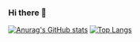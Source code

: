 ### Hi there 👋

[![Anurag's GitHub stats](https://github-readme-stats.vercel.app/api?username=Kaikei-e&count_private=true)](https://github.com/anuraghazra/github-readme-stats)
[![Top Langs](https://github-readme-stats.vercel.app/api/top-langs/?username=Kaikei-e&layout=compact&count_private=true)](https://github.com/anuraghazra/github-readme-stats)

<!--
**Kaikei-e/Kaikei-e** is a ✨ _special_ ✨ repository because its `README.md` (this file) appears on your GitHub profile.



Here are some ideas to get you started:

- 🔭 I’m currently working on ...
- 🌱 I’m currently learning ...
- 👯 I’m looking to collaborate on ...
- 🤔 I’m looking for help with ...
- 💬 Ask me about ...
- 📫 How to reach me: ...
- 😄 Pronouns: ...
- ⚡ Fun fact: ...
-->
